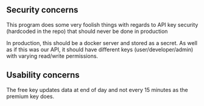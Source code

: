 ## **Security concerns**

This program does some very foolish things with regards to API key security (hardcoded in the repo) that should never be done in production

In production, this should be a docker server and stored as a secret. As well as if this was our API, it should have different keys (user/developer/admin) with
varying read/write permissions.


## Usability concerns

The free key updates data at end of day and not every 15 minutes as the premium key does.